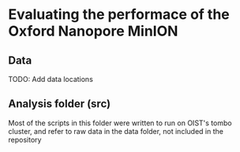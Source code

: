 # Evaluating the performace of the Oxford Nanopore MinION

## Data

TODO: Add data locations

## Analysis folder (src)

Most of the scripts in this folder were written to run on OIST's tombo cluster, and refer to raw data in the data folder, not included in the repository